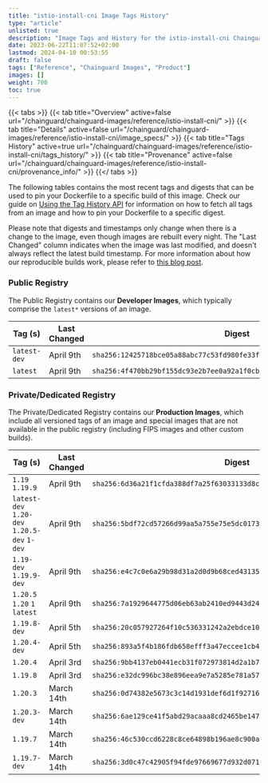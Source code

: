 ```yaml
---
title: "istio-install-cni Image Tags History"
type: "article"
unlisted: true
description: "Image Tags and History for the istio-install-cni Chainguard Image"
date: 2023-06-22T11:07:52+02:00
lastmod: 2024-04-10 00:53:55
draft: false
tags: ["Reference", "Chainguard Images", "Product"]
images: []
weight: 700
toc: true
---
```


{{< tabs >}}
{{< tab title="Overview" active=false url="/chainguard/chainguard-images/reference/istio-install-cni/" >}}
{{< tab title="Details" active=false url="/chainguard/chainguard-images/reference/istio-install-cni/image_specs/" >}}
{{< tab title="Tags History" active=true url="/chainguard/chainguard-images/reference/istio-install-cni/tags_history/" >}}
{{< tab title="Provenance" active=false url="/chainguard/chainguard-images/reference/istio-install-cni/provenance_info/" >}}
{{</ tabs >}}

The following tables contains the most recent tags and digests that can be used to pin your Dockerfile to a specific build of this image. Check our guide on [Using the Tag History API](/chainguard/chainguard-images/using-the-tag-history-api/) for information on how to fetch all tags from an image and how to pin your Dockerfile to a specific digest.

Please note that digests and timestamps only change when there is a change to the image, even though images are rebuilt every night. The "Last Changed" column indicates when the image was last modified, and doesn't always reflect the latest build timestamp. For more information about how our reproducible builds work, please refer to [this blog post](https://www.chainguard.dev/unchained/reproducing-chainguards-reproducible-image-builds).

### Public Registry
The Public Registry contains our **Developer Images**, which typically comprise the `latest*` versions of an image.

| Tag (s)       | Last Changed | Digest                                                                    |
|---------------|--------------|---------------------------------------------------------------------------|
|  `latest-dev` | April 9th    | `sha256:12425718bce05a88abc77c53fd980fe33f5587e2958f069bb2ff6dd869897b39` |
|  `latest`     | April 9th    | `sha256:4f470bb29bf155dc93e2b7ee0a92a1f0cbf2ba3ca92535da9bab8316a8652ac2` |


### Private/Dedicated Registry
The Private/Dedicated Registry contains our **Production Images**, which include all versioned tags of an image and special images that are not available in the public registry (including FIPS images and other custom builds).

| Tag (s)                                       | Last Changed | Digest                                                                    |
|-----------------------------------------------|--------------|---------------------------------------------------------------------------|
|  `1.19` `1.19.9`                              | April 9th    | `sha256:6d36a21f1cfda388df7a25f63033133d8cc6c971a0c1bb3f83d5ff9e2b7a4e1f` |
|  `latest-dev` `1.20-dev` `1.20.5-dev` `1-dev` | April 9th    | `sha256:5bdf72cd57266d99aa5a755e75e5dc0173c16fc9c403f35c341c60f9558d0337` |
|  `1.19-dev` `1.19.9-dev`                      | April 9th    | `sha256:e4c7c0e6a29b98d31a2d0d9b68ced43135d8400de9c0962e54d3d0d413af9dd4` |
|  `1.20.5` `1.20` `1` `latest`                 | April 9th    | `sha256:7a1929644775d06eb63ab2410ed9443d248571da9015f898e66314d9ab0e9218` |
|  `1.19.8-dev`                                 | April 5th    | `sha256:20c057927264f10c536331242a2ebdce109e86c23d5fa2245f8e650262fabff4` |
|  `1.20.4-dev`                                 | April 5th    | `sha256:893a5f4b186fdb658efff3a47eccee1cb45f41939dd2a6fad7377c80d815dcfb` |
|  `1.20.4`                                     | April 3rd    | `sha256:9bb4137eb0441ecb31f072973814d2a1b7f83ccd817de2099d4a8149ffbedc60` |
|  `1.19.8`                                     | April 3rd    | `sha256:e32dc996bc38e896eea9e7a5285e781a57755e57263017d9bdc0d827cbc07f2a` |
|  `1.20.3`                                     | March 14th   | `sha256:0d74382e5673c3c14d1931def6d1f92716c173253993946e8042effc610c0edb` |
|  `1.20.3-dev`                                 | March 14th   | `sha256:6ae129ce41f5abd29acaaa8cd2465be1473bd467c9b20b10a7af1a53374b78a1` |
|  `1.19.7`                                     | March 14th   | `sha256:46c530ccd6228c8ce64898b196ae8c900a006d464d419e05d267436655bb9aa0` |
|  `1.19.7-dev`                                 | March 14th   | `sha256:3d0c47c42905f94fde97669677d932d07141d3890418da6b7188e4a6a440081e` |


